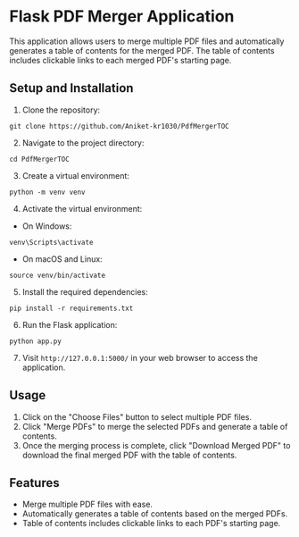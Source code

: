 
# Flask PDF Merger Application

This application allows users to merge multiple PDF files and automatically generates a table of contents for the merged PDF. The table of contents includes clickable links to each merged PDF's starting page.

## Setup and Installation

1. Clone the repository:
```
git clone https://github.com/Aniket-kr1030/PdfMergerTOC
```

2. Navigate to the project directory:
```
cd PdfMergerTOC
```

3. Create a virtual environment:
```
python -m venv venv
```

4. Activate the virtual environment:
- On Windows:
```
venv\Scripts\activate
```
- On macOS and Linux:
```
source venv/bin/activate
```

5. Install the required dependencies:
```
pip install -r requirements.txt
```

6. Run the Flask application:
```
python app.py
```

7. Visit `http://127.0.0.1:5000/` in your web browser to access the application.

## Usage

1. Click on the "Choose Files" button to select multiple PDF files.
2. Click "Merge PDFs" to merge the selected PDFs and generate a table of contents.
3. Once the merging process is complete, click "Download Merged PDF" to download the final merged PDF with the table of contents.

## Features

- Merge multiple PDF files with ease.
- Automatically generates a table of contents based on the merged PDFs.
- Table of contents includes clickable links to each PDF's starting page.
